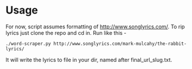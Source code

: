 Usage                                                                                                                                                                                
=======

For now, script assumes formatting of http://www.songlyrics.com/.  To rip lyrics just clone the repo and cd in. Run like this -

    ./word-scraper.py http://www.songlyrics.com/mark-mulcahy/the-rabbit-lyrics/

It will write the lyrics to file in your dir, named after final_url_slug.txt.


